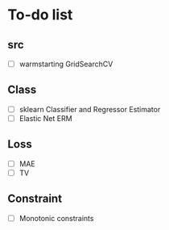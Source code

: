 # To-do list

## src
- [ ] warmstarting GridSearchCV

## Class
- [ ] sklearn Classifier and Regressor Estimator
- [ ] Elastic Net ERM

## Loss
- [ ] MAE
- [ ] TV

## Constraint
- [ ] Monotonic constraints